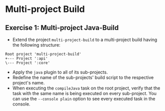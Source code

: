 # Multi-project Build

## Exercise 1: Multi-project Java-Build

* Extend the project `multi-project-build` to a multi-project build having the following structure:
```
Root project 'multi-project-build'
+--- Project ':api'
\--- Project ':core'
```

* Apply the `java` plugin to all of its sub-projects.
* Redefine the name of the sub-projects' build script to the respective project's name.
* When executing the `compileJava` task on the root project, verify that the task with the same name is being executed on every sub-project. You can use the
 `--console plain` option to see every executed task in the console.
